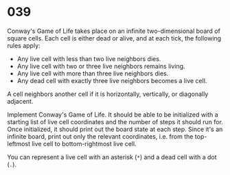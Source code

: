 [_metadata_:difficulty]:-  "Medium"
[_metadata_:asker]:-       "Dropbox"
[_metadata_:tags]:-        "simulate"

# 039

Conway's Game of Life takes place on an infinite two-dimensional board of square cells. Each cell is either dead or alive, and at each tick, the following rules apply:

- Any live cell with less than two live neighbors dies.
- Any live cell with two or three live neighbors remains living.
- Any live cell with more than three live neighbors dies.
- Any dead cell with exactly three live neighbors becomes a live cell.

A cell neighbors another cell if it is horizontally, vertically, or diagonally adjacent.

Implement Conway's Game of Life. It should be able to be initialized with a starting list of live cell coordinates and the number of steps it should run for. Once initialized, it should print out the board state at each step. Since it's an infinite board, print out only the relevant coordinates, i.e. from the top-leftmost live cell to bottom-rightmost live cell.

You can represent a live cell with an asterisk (`*`) and a dead cell with a dot (`.`).
